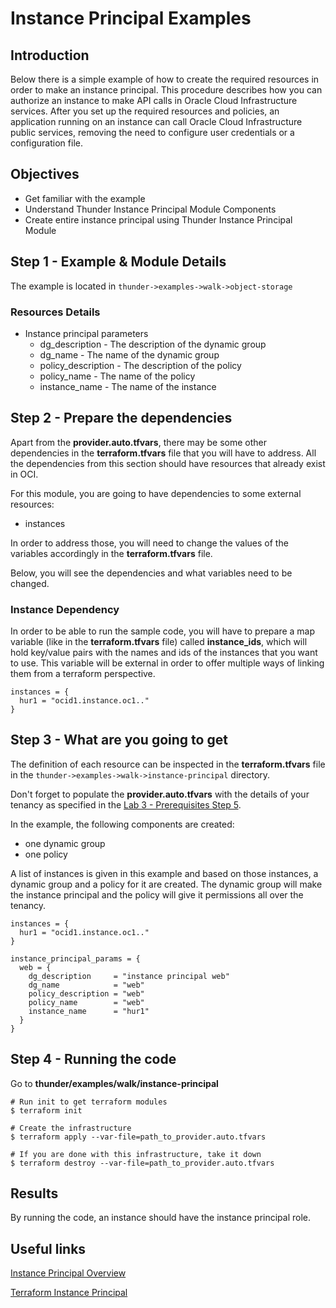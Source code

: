 # Instance Principal Examples

## Introduction
Below there is a simple example of how to create the required resources in order to make an instance principal.
This procedure describes how you can authorize an instance to make API calls in Oracle Cloud Infrastructure services. After you set up the required resources and policies, an application running on an instance can call Oracle Cloud Infrastructure public services, removing the need to configure user credentials or a configuration file.

## Objectives
- Get familiar with the example
- Understand Thunder Instance Principal Module Components
- Create entire instance principal using Thunder Instance Principal Module

## Step 1 - Example & Module Details
The example is located in `thunder->examples->walk->object-storage`


### Resources Details
* Instance principal parameters
    * dg_description - The description of the dynamic group
    * dg_name - The name of the dynamic group
    * policy_description - The description of the policy
    * policy_name - The name of the policy
    * instance_name - The name of the instance

## Step 2 - Prepare the dependencies
Apart from the **provider.auto.tfvars**, there may be some other dependencies in the **terraform.tfvars** file that you will have to address.
All the dependencies from this section should have resources that already exist in OCI.

For this module, you are going to have dependencies to some external resources:
- instances

In order to address those, you will need to change the values of the variables accordingly in the **terraform.tfvars** file.

Below, you will see the dependencies and what variables need to be changed.

### Instance Dependency
In order to be able to run the sample code, you will have to prepare a map variable (like in the **terraform.tfvars** file) called **instance\_ids**, which will hold key/value pairs with the names and ids of the instances that you want to use.
This variable will be external in order to offer multiple ways of linking them from a terraform perspective.

```
instances = {
  hur1 = "ocid1.instance.oc1.."
}
```

## Step 3 - What are you going to get
The definition of each resource can be inspected in the **terraform.tfvars** file in the `thunder->examples->walk->instance-principal` directory.

Don't forget to populate the **provider.auto.tfvars** with the details of your tenancy as specified in the [Lab 3 - Prerequisites Step 5](../../../workshop/index.html?lab=lab-3-install-prepare-prerequisites).


In the example, the following components are created:
  * one dynamic group
  * one policy

A list of instances is given in this example and based on those instances, a dynamic group and a policy for it are created. The dynamic group will make the instance principal and the policy will give it permissions all over the tenancy.


```
instances = {
  hur1 = "ocid1.instance.oc1.."
}

instance_principal_params = {
  web = {
    dg_description     = "instance principal web"
    dg_name            = "web"
    policy_description = "web"
    policy_name        = "web"
    instance_name      = "hur1"
  }
}
```

## Step 4 - Running the code

Go to **thunder/examples/walk/instance-principal**
```
# Run init to get terraform modules
$ terraform init

# Create the infrastructure
$ terraform apply --var-file=path_to_provider.auto.tfvars

# If you are done with this infrastructure, take it down
$ terraform destroy --var-file=path_to_provider.auto.tfvars
```

## Results

By running the code, an instance should have the instance principal role.


## Useful links
[Instance Principal Overview](https://docs.cloud.oracle.com/iaas/Content/Identity/Tasks/callingservicesfrominstances.htm)

[Terraform Instance Principal](https://www.terraform.io/docs/providers/oci/r/identity_dynamic_group.html)
